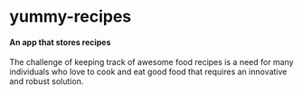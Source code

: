 # yummy-recipes
#### An app that stores recipes
The challenge of keeping track of awesome food recipes is a need for many individuals who love to cook and eat good food
that requires an innovative and robust solution.
